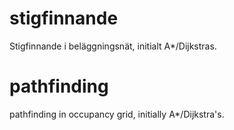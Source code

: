 # stigfinnande
Stigfinnande i beläggningsnät, initialt A*/Dijkstras.
# pathfinding
pathfinding in occupancy grid, initially A*/Dijkstra's.
